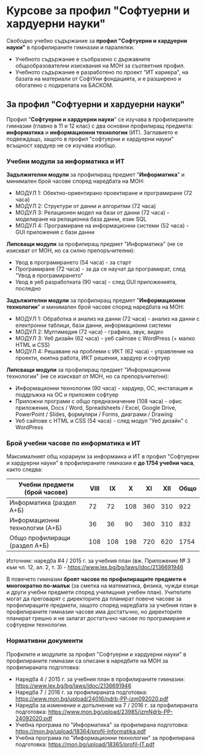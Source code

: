 # Курсове за профил "Софтуерни и хардуерни науки"

Свободно учебно съдържание за **профил "Софтуерни и хардуерни науки"** в профилираните гимназии и паралелки.
 - Учебното съдържание е съобразено с държавните общообразователни изисквания на МОН за съответния профил.
 - Учебното съдържание е разработено по проект "ИТ кариера", на базата на материали от СофтУни фондацията, и е разширено и обогатено с подкрепата на БАСКОМ.

## За профил "Софтуерни и хардуерни науки"

Профил "**Софтуерни и хардуерни науки**" се изучава в профилираните гимназии (главно в 11 и 12 клас) с два основни профилиращ предмета: **информатика** и **информационни технологии** (ИТ). Заглавието е подвеждащо, защото в профил "софтуерни и хардуерни науки" всъщност хардуер не се изучава изобщо.

### Учебни модули за информатика и ИТ

**Задължителни модули** за профилиращ предмет "**Информатика**" и минимален брой часове според наредбата на МОН:
 - МОДУЛ 1: Обектно-ориентирано проектиране и програмиране (72 часа)
 - МОДУЛ 2: Структури от данни и алгоритми (72 часа)
 - МОДУЛ 3: Релационен модел на бази от данни (72 часа) - моделиране на релационна база данни, език SQL
 - МОДУЛ 4: Програмиране на информационни системи (52 часа) - GUI приложения с бази данни

**Липсващи модули** за профилиращ предмет "Информатика" (не се изискват от МОН, но са силно препоръчителни):
 - Увод в програмирането (54 часа) - за старт
 - Програмиране (72 часа) - за да се научат да програмират, след "Увод в програмирането"
 - Увод в уеб разработката (90 часа) - след GUI приложенията, последно

**Задължителни модули** за профилиращ предмет "**Информационни технологии**" и минимален брой часове според наредбата на МОН:
 - МОДУЛ 1: Обработка и анализ на данни (72 часа) - анализ на данни с електронни таблици, бази данни, информационни системи
 - МОДУЛ 2: Мултимедия (72 часа) - графика, звук, видео
 - МОДУЛ 3: Уеб дизайн (62 часа) - уеб сайтове с WordPress (+ малко HTML и CSS)
 - МОДУЛ 4: Решаване на проблеми с ИКТ (62 часа) - управление на проекти, екипна работа, ИКТ решения, хардуер и софтуер

**Липсващи модули** за профилиращ предмет "Информационни технологии" (не се изискват от МОН, но са препоръчителни):
 - Информационни технологии (90 часа) - хардуер, ОС, инсталация и поддръжка на ОС и приложен софтуер
 - Приложни програми с общо предназначение (108 часа) - офис приложения, Docs / Word, Spreadsheets / Excel, Google Drive, PowerPoint / Slides, формуляри / Forms, диаграми / Drawing
 - Уеб сайтове с HTML и CSS (54 часа) - след модул "Уеб дизайн" с WordPress

### Брой учебни часове по информатика и ИТ

Максималният общ хорариум за информаика и ИТ в профил "Софтуерни и хардуерни науки" в профилираните гимназии е **до 1754 учебни часа**, както следва:

| Учебни предмети (брой часове)  | VIII	|	IX	 |	X	  |	XI 	| XII	| Общо |
|--------------------------------|------|-----|-----|-----|-----|------|
| Информатика (раздел А+Б)       | 72	  |	72	 |	108	|	360	|	310	|	922  |
| Информационни технологии (А+Б) | 36	  |	36	 |	90	 |	360	|	310	|	832  |
| Общо профилиращи (раздел А+Б)	 | 108	 |	108	|	198	|	720	|	620	|	1754 |

Източник: наредба #4 / 2015 г. за учебния план (вж. Приложение № 3 към чл. 12, ал. 2, т. 3) - https://www.lex.bg/bg/laws/ldoc/2136691946

В повечето гимназии **броят часове по профилиращите предмети е многократно по-малък** (за сметка на математика, физика, чужди езици и други учебни предмети според училищния учебен план). Учителите могат да преговарят с директорите да планират повече часове за профилиращите предмети, защото според наредбата за учебния план в профилираните гимназии часове има достатъчно, но директорите планират грешно и не залагат достатъчно часове по програмиране и софтуерни технологии.

### Нормативни документи

Профилите и модулите за профил "Софтуерни и хардуерни науки" в профилираните гимназии са описани в наредбите на МОН за профилираната подготовка:
 - Наредба 4 / 2015 г. за учебния план в профилираните гимназии: https://www.lex.bg/bg/laws/ldoc/2136691946
 - Наредба 7 / 2016 г. за профилираната подготовка: https://www.mon.bg/upload/24016/ndrb-PP-izm092020.pdf
 - Наредба за изменение и допълнение на 7 / 2016 г. за профилираната подготовка: https://www.mon.bg/upload/23985/izmNdrb-PP-24092020.pdf
 - Учебна програма по "Информатика" за профилирана подготовка: https://mon.bg/upload/18364/profil-Informatika.pdf
 - Учебна програма по "Информационни технологии" за профилирана подготовка: https://mon.bg/upload/18365/profil-IT.pdf
